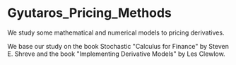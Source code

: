 # Gyutaros_Pricing_Methods
We study some mathematical and numerical models to pricing derivatives.

We base our study on the book Stochastic "Calculus for Finance" by Steven E. Shreve and the book "Implementing Derivative Models" by Les Clewlow.
